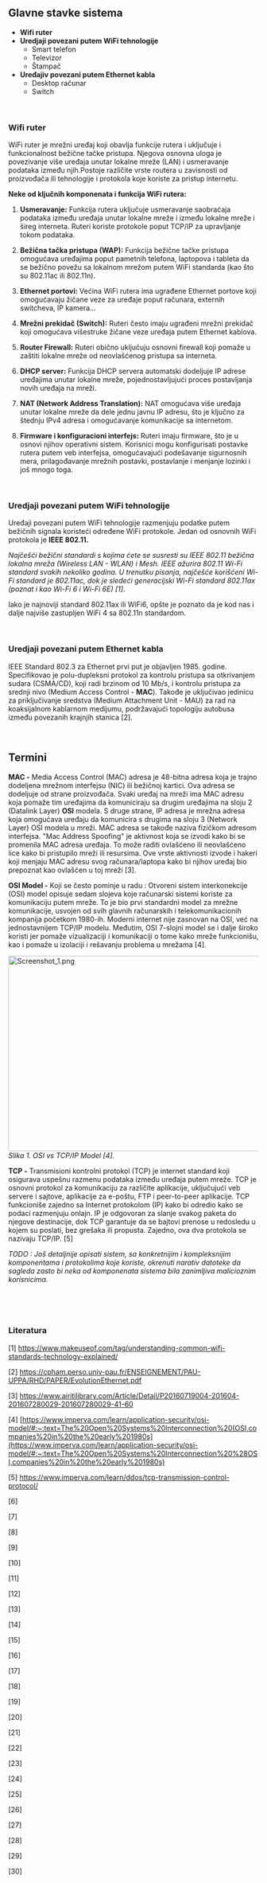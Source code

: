 ## **Glavne stavke sistema**

- **Wifi ruter**
- **Uredjaji povezani putem WiFi tehnologije**
    - Smart telefon
    - Televizor
    - Štampač
- **Uređajiv povezani putem Ethernet kabla**
    - Desktop računar
    - Switch

&nbsp;

### Wifi ruter

WiFi ruter je mrežni uređaj koji obavlja funkcije rutera i uključuje i funkcionalnost bežične tačke pristupa. Njegova osnovna uloga je povezivanje više uređaja unutar lokalne mreže (LAN) i usmeravanje podataka između njih.Postoje različite vrste routera u zavisnosti od proizvođača ili tehnologije i protokola koje koriste za pristup internetu.

**Neke od ključnih komponenata i funkcija WiFi rutera:**

1.  **Usmeravanje:** Funkcija rutera uključuje usmeravanje saobraćaja podataka između uređaja unutar lokalne mreže i između lokalne mreže i šireg interneta. Ruteri koriste protokole poput TCP/IP za upravljanje tokom podataka.
    
2.  **Bežična tačka pristupa (WAP):** Funkcija bežične tačke pristupa omogućava uređajima poput pametnih telefona, laptopova i tableta da se bežično povežu sa lokalnom mrežom putem WiFi standarda (kao što su 802.11ac ili 802.11n).
    
3.  **Ethernet portovi:** Većina WiFi rutera ima ugrađene Ethernet portove koji omogućavaju žičane veze za uređaje poput računara, externih switcheva, IP kamera...
    
4.  **Mrežni prekidač (Switch):** Ruteri često imaju ugrađeni mrežni prekidač koji omogućava višestruke žičane veze uređaja putem Ethernet kablova.
    
5.  **Router Firewall:** Ruteri obično uključuju osnovni firewall koji pomaže u zaštiti lokalne mreže od neovlašćenog pristupa sa interneta.
    
6.  **DHCP server:** Funkcija DHCP servera automatski dodeljuje IP adrese uređajima unutar lokalne mreže, pojednostavljujući proces postavljanja novih uređaja na mreži.
    
7.  **NAT (Network Address Translation):** NAT omogućava više uređaja unutar lokalne mreže da dele jednu javnu IP adresu, što je ključno za štednju IPv4 adresa i omogućavanje komunikacije sa internetom.
    
8.  **Firmware i konfiguracioni interfejs:** Ruteri imaju firmware, što je u osnovi njihov operativni sistem. Korisnici mogu konfigurisati postavke rutera putem veb interfejsa, omogućavajući podešavanje sigurnosnih mera, prilagođavanje mrežnih postavki, postavlanje i menjanje lozinki i još mnogo toga.
    

&nbsp;

### Uredjaji povezani putem WiFi tehnologije

Uređaji povezani putem WiFi tehnologije razmenjuju podatke putem bežičnih signala koristeći određene WiFi protokole. Jedan od osnovnih WiFi protokola je **IEEE 802.11.**

*Najčešći bežični standardi s kojima ćete se susresti su IEEE 802.11 bežična lokalna mreža (Wireless LAN - WLAN) i Mesh. IEEE ažurira 802.11 Wi-Fi standard svakih nekoliko godina. U trenutku pisanja, najčešće korišćeni Wi-Fi standard je 802.11ac, dok je sledeći generacijski Wi-Fi standard 802.11ax (poznat i kao Wi-Fi 6 i Wi-Fi 6E) \[1\]*.

Iako je najnoviji standard 802.11ax ili WiFi6, opšte je poznato da je kod nas i dalje najviše zastupljen WiFi 4 sa 802.11n standardom.

&nbsp;

### Uredjaji povezani putem Ethernet kabla

IEEE Standard 802.3 za Ethernet prvi put je objavljen 1985. godine. Specifikovao je polu-dupleksni protokol za kontrolu pristupa sa otkrivanjem sudara (CSMA/CD), koji radi brzinom od 10 Mb/s, i kontrolu pristupa za srednji nivo (Medium Access Control - **MAC**). Takođe je uključivao jedinicu za priključivanje sredstva (Medium Attachment Unit - MAU) za rad na koaksijalnom kablarnom medijumu, podržavajući topologiju autobusa između povezanih krajnjih stanica \[2\].

&nbsp;

## Termini

**MAC -** Media Access Control (MAC) adresa je 48-bitna adresa koja je trajno dodeljena mrežnom interfejsu (NIC) ili bežičnoj kartici. Ova adresa se dodeljuje od strane proizvođača. Svaki uređaj na mreži ima MAC adresu koja pomaže tim uređajima da komuniciraju sa drugim uređajima na sloju 2 (Datalink Layer) **OSI** modela. S druge strane, IP adresa je mrežna adresa koja omogućava uređaju da komunicira s drugima na sloju 3 (Network Layer) OSI modela u mreži. MAC adresa se takođe naziva fizičkom adresom interfejsa. "Mac Address Spoofing" je aktivnost koja se izvodi kako bi se promenila MAC adresa uređaja. To može raditi ovlašćeno ili neovlašćeno lice kako bi pristupilo mreži ili resursima. Ove vrste aktivnosti izvode i hakeri koji menjaju MAC adresu svog računara/laptopa kako bi njihov uređaj bio prepoznat kao ovlašćen u toj mreži \[3\].

**OSI Model -** Koji se često pominje u radu : Otvoreni sistem interkonekcije (OSI) model opisuje sedam slojeva koje računarski sistemi koriste za komunikaciju putem mreže. To je bio prvi standardni model za mrežne komunikacije, usvojen od svih glavnih računarskih i telekomunikacionih kompanija početkom 1980-ih. Moderni internet nije zasnovan na OSI, već na jednostavnijem TCP/IP modelu. Međutim, OSI 7-slojni model se i dalje široko koristi jer pomaže vizualizaciji i komunikaciji o tome kako mreže funkcionišu, kao i pomaže u izolaciji i rešavanju problema u mrežama \[4\].

 <img src="../_resources/Screenshot_1-2.png" alt="Screenshot_1.png" width="540" height="393"> *Slika 1. OSI vs TCP/IP Model \[4\].*

**TCP -** Transmisioni kontrolni protokol (TCP) je internet standard koji osigurava uspešnu razmenu podataka između uređaja putem mreže. TCP je osnovni protokol za komunikaciju za različite aplikacije, uključujući veb servere i sajtove, aplikacije za e-poštu, FTP i peer-to-peer aplikacije. TCP funkcioniše zajedno sa Internet protokolom (IP) kako bi odredio kako se podaci razmenjuju onlajn. IP je odgovoran za slanje svakog paketa do njegove destinacije, dok TCP garantuje da se bajtovi prenose u redosledu u kojem su poslati, bez grešaka ili propusta. Zajedno, ova dva protokola se nazivaju TCP/IP. \[5\]

*TODO : Još detaljnije opisati sistem, sa konkretnijim i kompleksnijim komponentama i protokolima koje koriste, okrenuti narativ datoteke da sagleda zasto bi neka od komponenata sistema bila zanimljiva malicioznim korisnicima.*

&nbsp;

&nbsp;

### Literatura

\[1\] https://www.makeuseof.com/tag/understanding-common-wifi-standards-technology-explained/

\[2\] https://cpham.perso.univ-pau.fr/ENSEIGNEMENT/PAU-UPPA/RHD/PAPER/EvolutionEthernet.pdf

\[3\] https://www.airitilibrary.com/Article/Detail/P20160719004-201604-201607280029-201607280029-41-60

\[4\] [https://www.imperva.com/learn/application-security/osi-model/#:~:text=The%20Open%20Systems%20Interconnection%20(OSI,companies%20in%20the%20early%201980s](https://www.imperva.com/learn/application-security/osi-model/#:~:text=The%20Open%20Systems%20Interconnection%20%28OSI,companies%20in%20the%20early%201980s)

\[5\] https://www.imperva.com/learn/ddos/tcp-transmission-control-protocol/

\[6\]

\[7\]

\[8\]

\[9\]

\[10\]

\[11\]

\[12\]

\[13\]

\[14\]

\[15\]

\[16\]

\[17\]

\[18\]

\[19\]

\[20\]

\[21\]

\[22\]

\[23\]

\[24\]

\[25\]

\[26\]

\[27\]

\[28\]

\[29\]

\[30\]

&nbsp;

&nbsp;

&nbsp;